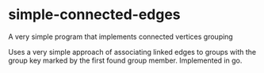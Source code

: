 # simple-connected-edges
A very simple program that implements connected vertices grouping

Uses a very simple approach of associating linked edges to groups with the group key marked by the first found group member. Implemented in go. 
